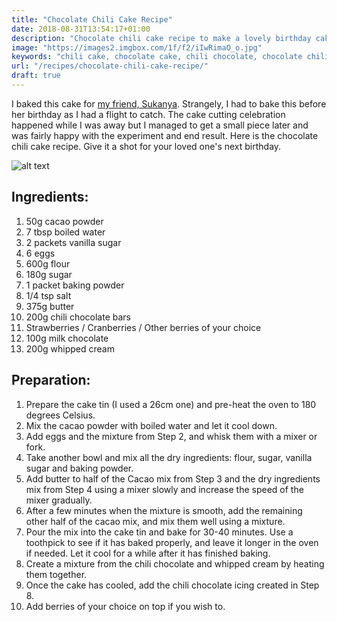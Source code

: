 ```yaml
---
title: "Chocolate Chili Cake Recipe"
date: 2018-08-31T13:54:17+01:00
description: "Chocolate chili cake recipe to make a lovely birthday cake by combining chocolate cake with chili infused chocolates."
image: "https://images2.imgbox.com/1f/f2/iIwRimaO_o.jpg"
keywords: "chili cake, chocolate cake, chili chocolate, chocolate chili, chocolate, birthday cake"
url: "/recipes/chocolate-chili-cake-recipe/"
draft: true
---
```


I baked this cake for <a href = "https://www.kanchalonka.com/" target = "_blank">my friend, Sukanya</a>. Strangely, I had to bake this before her birthday as I had a flight to catch. The cake cutting celebration happened while I was away but I managed to get a small piece later and was fairly happy with the experiment and end result. Here is the chocolate chili cake recipe. Give it a shot for your loved one's next birthday.

![alt text](https://images2.imgbox.com/1f/f2/iIwRimaO_o.jpg "Chocolate Chili Cake Recipe")

## Ingredients:

1. 50g cacao powder
2. 7 tbsp boiled water
3. 2 packets vanilla sugar
4. 6 eggs
5. 600g flour
6. 180g sugar
7. 1 packet baking powder
8. 1/4 tsp salt
9. 375g butter
10. 200g chili chocolate bars
12. Strawberries / Cranberries / Other berries of your choice 
13. 100g milk chocolate
14. 200g whipped cream

## Preparation:

1. Prepare the cake tin (I used a 26cm one) and pre-heat the oven to 180 degrees Celsius.
2. Mix the cacao powder with boiled water and let it cool down.
3. Add eggs and the mixture from Step 2, and whisk them with a mixer or fork.
4. Take another bowl and mix all the dry ingredients: flour, sugar, vanilla sugar and baking powder.
5. Add butter to half of the Cacao mix from Step 3 and the dry ingredients mix from Step 4 using a mixer slowly and increase the speed of the mixer gradually.
6. After a few minutes when the mixture is smooth, add the remaining other half of the cacao mix, and mix them well using a mixture.
7. Pour the mix into the cake tin and bake for 30-40 minutes. Use a toothpick to see if it has baked properly, and leave it longer in the oven if needed. Let it cool for a while after it has finished baking.
8. Create a mixture from the chili chocolate and whipped cream by heating them together.
9. Once the cake has cooled, add the chili chocolate icing created in Step 8.
10. Add berries of your choice on top if you wish to.
